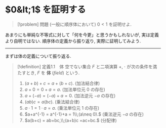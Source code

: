 # $0&lt;1$ を証明する

> [!problem] 問題
> (一般に順序体において) $0<1$ を証明せよ.

あまりにも単純な不等式に対して「何を今更」と思うかもしれないが, 実は定義より自明ではない.
順序体の定義から振り返り, 実際に証明してみよう.

---

まずは体の定義について振り返る.

> [!definition] 定義1.1&emsp;体
> 空でない集合 $F$ と二項演算 $+$, $\cdot$ が次の条件を満たすとき, $F$ を **体** (*field*) という.
> 1. $(a+b)+c = a+(b+c).$ (加法結合律)
> 2. $a+0 = 0+a = a.$ (加法単位元 $0$ の存在)
> 3. $a+(-a) = (-a)+a = 0.$ (加法逆元 $-a$ の存在)
> 4. $(ab)c = a(bc).$ (乗法結合律)
> 5. $a\cdot 1 = 1\cdot a = a.$ (乗法単位元 $1$ の存在)
> 6. $a+a^{-1} = a^{-1}+a = 1\\;(a\neq 0).$ (乗法逆元 $-a$ の存在)
> 7. $a(b+c) = ab+bc,\\;(a+b)c =ac+bc.$ (分配律)